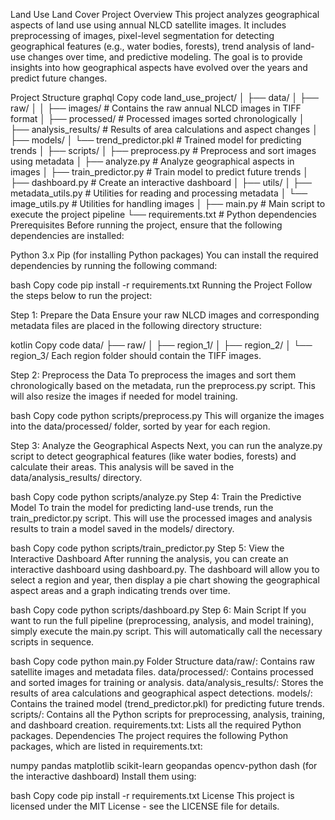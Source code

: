 Land Use Land Cover Project
Overview
This project analyzes geographical aspects of land use using annual NLCD satellite images. It includes preprocessing of images, pixel-level segmentation for detecting geographical features (e.g., water bodies, forests), trend analysis of land-use changes over time, and predictive modeling. The goal is to provide insights into how geographical aspects have evolved over the years and predict future changes.

Project Structure
graphql
Copy code
land_use_project/
│
├── data/
│   ├── raw/
│   │   ├── images/         # Contains the raw annual NLCD images in TIFF format
│   ├── processed/          # Processed images sorted chronologically
│   ├── analysis_results/   # Results of area calculations and aspect changes
│
├── models/
│   └── trend_predictor.pkl # Trained model for predicting trends
│
├── scripts/
│   ├── preprocess.py       # Preprocess and sort images using metadata
│   ├── analyze.py          # Analyze geographical aspects in images
│   ├── train_predictor.py  # Train model to predict future trends
│   ├── dashboard.py        # Create an interactive dashboard
│   ├── utils/
│       ├── metadata_utils.py  # Utilities for reading and processing metadata
│       └── image_utils.py     # Utilities for handling images
│
├── main.py                 # Main script to execute the project pipeline
└── requirements.txt        # Python dependencies
Prerequisites
Before running the project, ensure that the following dependencies are installed:

Python 3.x
Pip (for installing Python packages)
You can install the required dependencies by running the following command:

bash
Copy code
pip install -r requirements.txt
Running the Project
Follow the steps below to run the project:

Step 1: Prepare the Data
Ensure your raw NLCD images and corresponding metadata files are placed in the following directory structure:

kotlin
Copy code
data/
├── raw/
│   ├── region_1/
│   ├── region_2/
│   └── region_3/
Each region folder should contain the TIFF images.

Step 2: Preprocess the Data
To preprocess the images and sort them chronologically based on the metadata, run the preprocess.py script. This will also resize the images if needed for model training.

bash
Copy code
python scripts/preprocess.py
This will organize the images into the data/processed/ folder, sorted by year for each region.

Step 3: Analyze the Geographical Aspects
Next, you can run the analyze.py script to detect geographical features (like water bodies, forests) and calculate their areas. This analysis will be saved in the data/analysis_results/ directory.

bash
Copy code
python scripts/analyze.py
Step 4: Train the Predictive Model
To train the model for predicting land-use trends, run the train_predictor.py script. This will use the processed images and analysis results to train a model saved in the models/ directory.

bash
Copy code
python scripts/train_predictor.py
Step 5: View the Interactive Dashboard
After running the analysis, you can create an interactive dashboard using dashboard.py. The dashboard will allow you to select a region and year, then display a pie chart showing the geographical aspect areas and a graph indicating trends over time.

bash
Copy code
python scripts/dashboard.py
Step 6: Main Script
If you want to run the full pipeline (preprocessing, analysis, and model training), simply execute the main.py script. This will automatically call the necessary scripts in sequence.

bash
Copy code
python main.py
Folder Structure
data/raw/: Contains raw satellite images and metadata files.
data/processed/: Contains processed and sorted images for training or analysis.
data/analysis_results/: Stores the results of area calculations and geographical aspect detections.
models/: Contains the trained model (trend_predictor.pkl) for predicting future trends.
scripts/: Contains all the Python scripts for preprocessing, analysis, training, and dashboard creation.
requirements.txt: Lists all the required Python packages.
Dependencies
The project requires the following Python packages, which are listed in requirements.txt:

numpy
pandas
matplotlib
scikit-learn
geopandas
opencv-python
dash (for the interactive dashboard)
Install them using:

bash
Copy code
pip install -r requirements.txt
License
This project is licensed under the MIT License - see the LICENSE file for details.